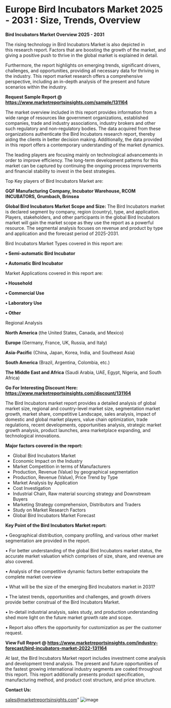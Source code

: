 # Europe Bird Incubators Market 2025 - 2031 : Size, Trends, Overview

<Strong> Bird Incubators Market Overview 2025 - 2031</strong>

The rising technology in Bird Incubators Market is also depicted in this research report. Factors that are boosting the growth of the market, and giving a positive push to thrive in the global market is explained in detail.

Furthermore, the report highlights on emerging trends, significant drivers, challenges, and opportunities, providing all necessary data for thriving in the industry. This report market research offers a comprehensive perspective, including an in-depth analysis of the present and future scenarios within the industry.

<strong>Request Sample Report @ <a href=https://www.marketreportsinsights.com/sample/131164>https://www.marketreportsinsights.com/sample/131164</a></strong>

The market overview included in this report provides information from a wide range of resources like government organizations, established companies, trade and industry associations, industry brokers and other such regulatory and non-regulatory bodies. The data acquired from these organizations authenticate the Bird Incubators research report, thereby aiding the clients in better decision making. Additionally, the data provided in this report offers a contemporary understanding of the market dynamics.

The leading players are focusing mainly on technological advancements in order to improve efficiency. The long-term development patterns for this market can be captured by continuing the ongoing process improvements and financial stability to invest in the best strategies.

Top Key players of Bird Incubators Market are:

<strong>GQF Manufacturing Company, Incubator Warehouse, RCOM INCUBATORS, Grumbach, Brinsea</strong>

<strong><b>Global Bird Incubators Market Scope and Size:</b></strong>
The Bird Incubators market is declared segment by company, region (country), type, and application. Players, stakeholders, and other participants in the global Bird Incubators market will gain the market scope as they use the report as a powerful resource. The segmental analysis focuses on revenue and product by type and application and the forecast period of 2025-2031.

Bird Incubators Market Types covered in this report are:

<strong>• Semi-automatic Bird Incubator

• Automatic Bird Incubator</strong>

Market Applications covered in this report are:

<strong>• Household

• Commercial Use

• Laboratory Use

• Other</strong> 

Regional Analysis

<strong>North America</strong> (the United States, Canada, and Mexico)

<strong>Europe</strong> (Germany, France, UK, Russia, and Italy)

<strong>Asia-Pacific</strong> (China, Japan, Korea, India, and Southeast Asia)

<strong>South America</strong> (Brazil, Argentina, Colombia, etc.)

<strong>The Middle East and Africa</strong> (Saudi Arabia, UAE, Egypt, Nigeria, and South Africa)

<strong>Go For Interesting Discount Here: <a href=https://www.marketreportsinsights.com/discount/131164>https://www.marketreportsinsights.com/discount/131164</a></strong>

The Bird Incubators market report provides a detailed analysis of global market size, regional and country-level market size, segmentation market growth, market share, competitive Landscape, sales analysis, impact of domestic and global market players, value chain optimization, trade regulations, recent developments, opportunities analysis, strategic market growth analysis, product launches, area marketplace expanding, and technological innovations.

<strong><b>Major factors covered in the report:</b></strong>
<ul>
  <li>Global Bird Incubators Market </li>
  <li>Economic Impact on the Industry</li>
  <li>Market Competition in terms of Manufacturers</li>
  <li>Production, Revenue (Value) by geographical segmentation</li>
  <li>Production, Revenue (Value), Price Trend by Type</li>
  <li>Market Analysis by Application</li>
  <li>Cost Investigation</li>
  <li>Industrial Chain, Raw material sourcing strategy and Downstream Buyers</li>
  <li>Marketing Strategy comprehension, Distributors and Traders</li>
  <li>Study on Market Research Factors</li>
  <li>Global Bird Incubators Market Forecast</li>
</ul>

<strong><b>Key Point of the Bird Incubators Market report:</b></strong>

• Geographical distribution, company profiling, and various other market segmentation are provided in the report.

• For better understanding of the global Bird Incubators market status, the accurate market valuation which comprises of size, share, and revenue are also covered.

• Analysis of the competitive dynamic factors better extrapolate the complete market overview

• What will be the size of the emerging Bird Incubators market in 2031?

• The latest trends, opportunities and challenges, and growth drivers provide better construal of the Bird Incubators Market.

• In-detail industrial analysis, sales study, and production understanding shed more light on the future market growth rate and scope.

• Report also offers the opportunity for customization as per the customer request.

<strong><b>View Full Report @ <a href=https://www.marketreportsinsights.com/industry-forecast/bird-incubators-market-2022-131164>https://www.marketreportsinsights.com/industry-forecast/bird-incubators-market-2022-131164</a></b></strong>


At last, the Bird Incubators Market report includes investment come analysis and development trend analysis. The present and future opportunities of the fastest growing international industry segments are coated throughout this report. This report additionally presents product specification, manufacturing method, and product cost structure, and price structure.

<strong>Contact Us:</strong>

sales@marketreportsinsights.com"
![image](https://github.com/user-attachments/assets/42930162-bf10-48fc-82a2-10103138304b)
